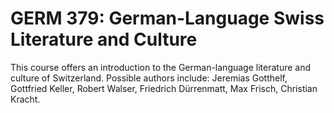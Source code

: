 # GERM 379: German-Language Swiss Literature and Culture

This course offers an introduction to the German-language literature and culture of Switzerland. Possible authors include: Jeremias Gotthelf, Gottfried Keller, Robert Walser, Friedrich Dürrenmatt, Max Frisch, Christian Kracht.
